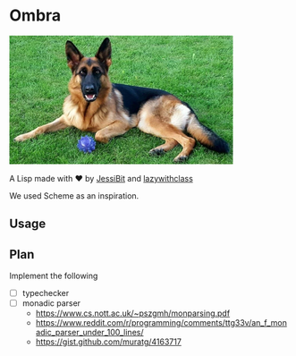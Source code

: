 # Ombra

![Ombra](ombra.png)

A Lisp made with :heart: by [JessiBit](https://github.com/jessi-bit) and [lazywithclass](https://github.com/lazywithclass)

We used Scheme as an inspiration.

## Usage

## Plan

Implement the following 

 - [ ] typechecker
 - [ ] monadic parser
   * https://www.cs.nott.ac.uk/~pszgmh/monparsing.pdf
   * https://www.reddit.com/r/programming/comments/ttg33v/an_f_monadic_parser_under_100_lines/
   * https://gist.github.com/muratg/4163717
